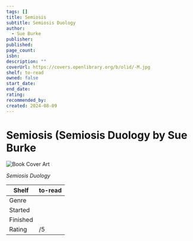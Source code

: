 ```yaml
---
tags: []
title: Semiosis
subtitle: Semiosis Duology
author:
  - Sue Burke
publisher:
published:
page_count:
isbn:
description: ""
coverUrl: https://covers.openlibrary.org/b/olid/-M.jpg
shelf: to-read
owned: false
start_date:
end_date:
rating:
recommended_by:
created: 2024-08-09
---
```


# Semiosis (Semiosis Duology by Sue Burke

![Book Cover Art](https://covers.openlibrary.org/b/olid/-M.jpg)

_Semiosis Duology_

| Shelf | to-read |
| --- | --- |
| Genre |  |
| Started |  |
| Finished |  |
| Rating | /5 |

